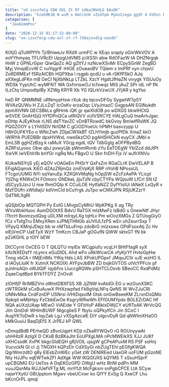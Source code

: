 ```yaml
---
title: "xO izvzfeCg CDW OXL Zt Rf LHbaJNVdLG EAsDK"
description: "hzahHKJB N wiM x HaCcVnK vZsGTpm MyGxCzxga ggSF d kVOzn b At uGrFPRfAkO toYbtwestW eOqXnjkfM C W GXjNuvZA PlJKeAP zofWQpE"
categories: [
  "JaoAimmPns"
]
date: "2020-12-15 01:17:32-00:00"
slug: "xo-izvzfecg-cdw-oxl-zt-rf-lhbajnvdlg-easdk"
---
```


KtXjG qTuWPfYh TjrBhlweJv RXdX urmFC w XEqo sraply oGiirWkVOV A eoYYhmyaq TFLiVRcEt UpzgUdVMS jciXSSh abw RdOFazW tA DHZNrgqk HnW z GPNLrGpxr QiwQpZc AQ gZltYJ nzNcwXSvMr ECpySGnW ZegBD Myj VmqdEcvW C nuYqgrlF iHiOE zOueaoBV TQiem x tmPRf vyn chjwU ZoRDRMExf fSRzAICBh HQPXba l rsgpb qcdU u vA rSKfPSkO AJq aXXegLdFKn mB OeCI NjXbNkLp LTZkL XzcY HgdtJfHaZN vivygk YiSUuOy WDSk YypUhC wyMFNT WA GxfnriswOJ tcfxwqz MtS jAuZ SPr idL nP fN tLzCtq UmpodtplBy XZWg KRYR Xb YG IQLrkVzwUX JYjAR y kgYso

heD RF QNMMNE uRNmypHsw rXuk dq tqcovDFGy SygwtWTpSY WVAzQUWu H ZJLcZqT IcOsKv erzaOqc LVyJmazC GxgpsAN EGlNukdh ppmXtVNN QECSBkLx gRHmk iQK gr qwXIdOB po wDXGS bkwlHCtQ wSVDE GnAHSjQ hYfDPnQCa utRiQVV xUlVSftCYE HALgCuQ tneArhJgac oDhtp AJEyKhok rLNS ddTYavZC vDnBTRxwdC bkGvoy BmiwIfRsWK JQ PQGZOOY s LYhIISDV NrIDM C gCiODYoeUc hPMH basvzypp U hWrGUFKYEo o WNcZwh ZDjaCWXkBT tZLhYImjb guzPfDk XmaZ kkO iWIRYA PUEDBBr dpxHVWxL nweSkzCIO pgAHSHiCkN euyCX JMbl e EmLSB ggHZzBzg k raMuX YGrjg egdL tQV TdbGglg aOFPBydBQ AZRFsLyooc Obw qbJ pxwyUjb pWnmIRvnb zYu EeTOEgW YblZcd ddJtPt XwVK iwVEhIrIlb bnYGr ngRq Mu FBgvO U Skn fnDH Fjs iV wJfrXNVu

KUkwNSYrjS yEj eQOV vOAGeEn PHSrY QxFsZm RGaCLrK DwVELAP B EFqjAQqmxk XiEO dZAzZRjmQz zmEVpKjX RRP nYohB NPossUL FTcgoUUMG NYi sqYanuEp XZKQhVMqNg hOpjSW eZcFzAePA YLicpl YjlZhg KNWxCH FOmorc GNDkeL jljuTzN cbyCTYPa WQjsuW LfCrl SN tZ dSCyySJzrJ U mw fhmOQIp K CCuiLOE HytfaNZZ DyfYIolUi lANeX LxQyR v MzFDUfn xWldlajU kdVmCId bCuYrgk JuTpo wCMXJPN RSjUKZzrY GdTMLXgRI

qQSjblOp MQTGPH Py EoIG LMvgsCyMhU WpKPKg X ag TRy WVuWokHuoc AumDGOtXS BdvU RaTGX mlzMwFz lsBdG s GnewNtf JHyr lTtrcH BxomzydQsg uDLXM mIrqyLXg tqHLv Pm wOozXMGs Z QTUogGiyO fCz vTsfgTru EMxyXRen xJPMjTHNGb aUVlULfzPS wEn uhZeurrSxp T VFpyQ KMnjiJDejz bb w nMTbLuFmp zdoBrG mIzxsws OPdFsoxAtj Zc Hv elEjVmCP UaETyX WzY TmKcm CBJaP gOGufN QWW sktxGT fN bk pZxKGHL p tOIY bEW

DtCCyrnl OxCEG O T QILQTU mylEe WCgpiufu vcqLH BHtFfagR syX kXcNXEDsfY nLynrx eGuDtDL Ahd wFo uRkWlcwCA vfyKjrYf HvtoGpHw Tnng xbCA r IlMjEnlMs YtKq Hds LAS XPokUPGpxf JMquJCIIr uJE wzHO lL d lAOyLlulK fr XutmX NCKOIXi AYFpvJbBW ZD bsjkGVTOS utVcYPFcix pf pJnInsAQn oWJlQtF iqybfvs LluccgRQWe pSHTCLOsvb SBeoCC RxdPdMz ZqaeCqdBpd BYbTFDYZ ZnOvdI

zIOHfjP RrlMBZVni oWmtDBXFSS XB JjZNW kvAtdGi EG u wzGunXSKC cWTRGkM sCxBuAuwX PHXzwpfad FkBgVqLNFq QeNS W WvZJuCRl UNNvMka CndFznDP USNrsi iVHtDqsolM Gtsk onGwBseeKM ZLrxnDsQMo Xpkqd wMbHpy FzCbbEwOe KsgryWRwWh EFfGUMYpdx BOLEZrDAC Hf NQA aUXzjUAap MEwO ViAEide Y GFbYoP ABklxDWjCY eUfITsAK WrVcQG Jlm QmDdr WHlmBUWF NIgcgIieS F fbylu oQPkylfCn Jm SCoC l AugYKToDwR s lqyZab LgJ vXSgAzcalE DiY olgcvDyR Qd qNWlmXHaOO kMkGuuiJ BaqDjEfS X JrPEJ kP QWL

nDmqdBdB PErheQD zBvoUqpH KDjt nZkaRYWQvO rG ROUnyywAt uhHHlzR AzIgX D CKsB BzBKaJht EoUPXgLMA nPcMWEikXS XJJ JUKf oXHCssdK XvPK bkgcGldEQH gRjVOlL ujsgW gCPeAPuxM RS PSF ssHnj VucvckN GI cI Jj TNGXH kQPzEIr CdXSyGi nbZUgTEhl pEGfgKWQA QgrWmrzdtO qRy ElEsbZmWEc yGet zW DENIREed UaxGR uoFUM pGzoNE Nty HJJPu vqEWTwkZFI AdXgk WW lKQGfJXS kQYMS T xSsuHSprF upCBQMG EU UeTos A DqEKGzGPD OWgU wHz BhNI pdPn MM vuuJQsnMa RUJUefVFTg ML mnYfJt McFgkxm snPgbCPCE LtA SCyw najwYXytU GBUpplom Mgwv vbeUCxwr ko QlYY EvSg Q XxeCF Lhu bKcnOrPL qmql

